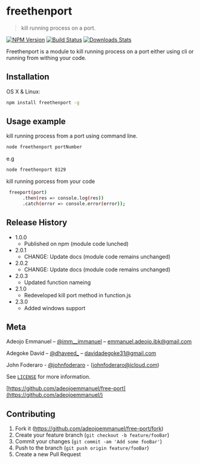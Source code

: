 # freethenport
> kill running process on a port.

[![NPM Version][npm-image]][npm-url]
[![Build Status][travis-image]][travis-url]
[![Downloads Stats][npm-downloads]][npm-url]

Freethenport is a module to  kill running process on a port either using cli or running from withing your code.


## Installation

OS X & Linux:

```sh
npm install freethenport -g
```

## Usage example

kill running process from a port using command line.
```sh
node freethenport portNumber
```
e.g
```sh
node freethenport 8129
```

kill running porcess from your code

```sh
 freeport(port)
      .then(res => console.log(res))
      .catch(error => console.error(error));
```


## Release History

* 1.0.0
    * Published on npm (module code lunched)
* 2.0.1
    * CHANGE: Update docs (module code remains unchanged)
* 2.0.2
    * CHANGE: Update docs (module code remains unchanged)
* 2.0.3
    * Updated function nameing
* 2.1.0
    * Redeveloped kill port method in function.js
* 2.3.0
    * Added windows support

## Meta

Adeojo Emmanuel – [@imm__immanuel](https://twitter.com/imm__immanuel) – emmanuel.adeojo.ibk@gmail.com

Adegoke David – [@dhaveed_](http://twitter.com/dhaveed_) – davidadegoke31@gmail.com

John Foderaro - [@johnfoderaro]() - (johnfoderaro@icloud.com)

 See [``LICENSE``](https://github.com/adeojoemmanuel/free-port/LICENSE) for more information.

[https://github.com/adeojoemmanuel/free-port](https://github.com/adeojoemmanuel/)

## Contributing

1. Fork it (<https://github.com/adeojoemmanuel/free-port/fork>)
2. Create your feature branch (`git checkout -b feature/fooBar`)
3. Commit your changes (`git commit -am 'Add some fooBar'`)
4. Push to the branch (`git push origin feature/fooBar`)
5. Create a new Pull Request

<!-- Markdown link & img dfn's -->
[npm-image]: https://img.shields.io/npm/v/datadog-metrics.svg?style=flat-square
[npm-url]: https://npmjs.org/package/datadog-metrics
[npm-downloads]: https://img.shields.io/npm/dm/datadog-metrics.svg?style=flat-square
[travis-image]: https://img.shields.io/travis/dbader/node-datadog-metrics/master.svg?style=flat-square
[travis-url]: https://travis-ci.org/dbader/node-datadog-metrics
[wiki]: https://github.com/yourname/yourproject/wiki
